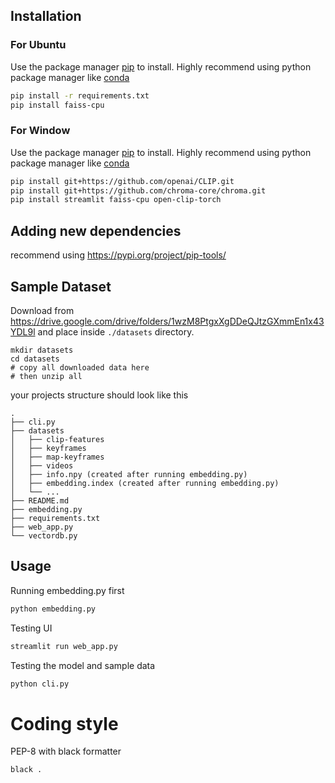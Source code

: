 ## Installation

### For Ubuntu
Use the package manager [pip](https://pip.pypa.io/en/stable/) to install. Highly recommend using python package manager like [conda](https://docs.conda.io/en/latest/)

```bash
pip install -r requirements.txt
pip install faiss-cpu
```

### For Window
Use the package manager [pip](https://pip.pypa.io/en/stable/) to install. Highly recommend using python package manager like [conda](https://docs.conda.io/en/latest/)

```bash
pip install git+https://github.com/openai/CLIP.git
pip install git+https://github.com/chroma-core/chroma.git
pip install streamlit faiss-cpu open-clip-torch
```

## Adding new dependencies

recommend using https://pypi.org/project/pip-tools/

## Sample Dataset

Download from https://drive.google.com/drive/folders/1wzM8PtgxXgDDeQJtzGXmmEn1x43YDL9l and place inside `./datasets` directory.

```
mkdir datasets
cd datasets
# copy all downloaded data here
# then unzip all
```

your projects structure should look like this

```
.
├── cli.py
├── datasets
│   ├── clip-features
│   ├── keyframes
│   ├── map-keyframes
│   ├── videos
│   ├── info.npy (created after running embedding.py)
│   ├── embedding.index (created after running embedding.py)
│   └── ...
├── README.md
├── embedding.py
├── requirements.txt
├── web_app.py
└── vectordb.py

```


## Usage

Running embedding.py first
```bash
python embedding.py
```

Testing UI
```bash
streamlit run web_app.py
```

Testing the model and sample data
```bash
python cli.py
```


# Coding style

PEP-8 with black formatter 

```
black .
```
